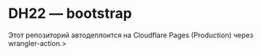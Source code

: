# DH22 — bootstrap

Этот репозиторий автодеплоится на Cloudflare Pages (Production) через wrangler-action.>
